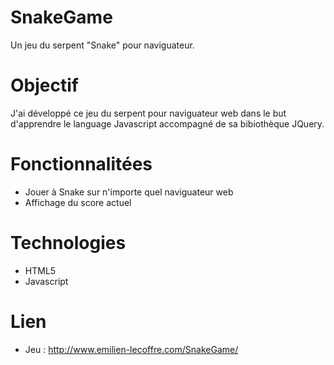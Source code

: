 # SnakeGame
Un jeu du serpent "Snake" pour naviguateur.

# Objectif
J'ai développé ce jeu du serpent pour naviguateur web dans le but d'apprendre le language Javascript accompagné de sa bibiothèque JQuery.

# Fonctionnalitées
- Jouer à Snake sur n'importe quel naviguateur web
- Affichage du score actuel

# Technologies
- HTML5
- Javascript

# Lien
- Jeu : http://www.emilien-lecoffre.com/SnakeGame/

